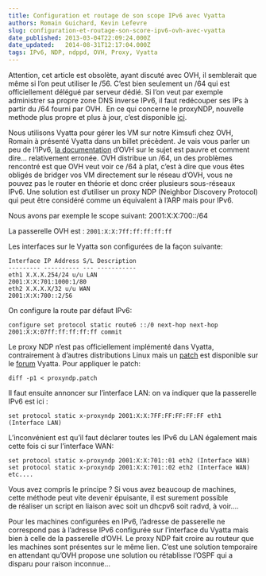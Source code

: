 ```yaml
---
title: Configuration et routage de son scope IPv6 avec Vyatta
authors: Romain Guichard, Kevin Lefevre
slug: configuration-et-routage-son-score-ipv6-ovh-avec-vyatta
date_published: 2013-03-04T22:09:24.000Z
date_updated:   2014-08-31T12:17:04.000Z
tags: IPv6, NDP, ndppd, OVH, Proxy, Vyatta
---
```



Attention, cet article est obsolète, ayant discuté avec OVH, il semblerait que même si l’on peut utiliser le /56. C’est bien seulement un /64 qui est officiellement délégué par serveur dédié. Si l’on veut par exemple administrer sa propre zone DNS inverse IPv6, il faut redécouper ses IPs à partir du /64 fourni par OVH.  En ce qui concerne le proxyNDP, nouvelle methode plus propre et plus à jour, c’est disponible [ici](http://blog.vsense.fr/maj-vyatta-6-5-et-proxy-ndp/ "MAJ Vyatta 6.5 et Proxy NDP").

Nous utilisons Vyatta pour gérer les VM sur notre Kimsufi chez OVH, Romain à présenté Vyatta dans un billet précèdent. Je vais vous parler un peu de l’IPv6, [la documentation](http://guides.ovh.com/Ipv4Ipv6) d’OVH sur le sujet est pauvre et comment dire… relativement erronée. OVH distribue un /64, un des problèmes rencontré est que OVH veut voir ce /64 à plat, c’est à dire que vous êtes obligés de bridger vos VM directement sur le réseau d’OVH, vous ne pouvez pas le router en théorie et donc créer plusieurs sous-réseaux IPv6. Une solution est d’utiliser un proxy NDP (Neighbor Discovery Protocol) qui peut être considéré comme un équivalent à l’ARP mais pour IPv6.

Nous avons par exemple le scope suivant: 2001:X:X:700::/64

La passerelle OVH est : `2001:X:X:7ff:ff:ff:ff:ff`

Les interfaces sur le Vyatta son configurées de la façon suivante:

```
Interface IP Address S/L Description
--------- ---------- --- -----------
eth1 X.X.X.254/24 u/u LAN
2001:X:X:701:1000:1/80
eth2 X.X.X.X/32 u/u WAN
2001:X:X:700::2/56
```

On configure la route par défaut IPv6:

`configure set protocol static route6 ::/0 next-hop next-hop 2001:X:X:07ff:ff:ff:ff:ff commit`

Le proxy NDP n’est pas officiellement implémenté dans Vyatta, contrairement à d’autres distributions Linux mais un [patch](http://intarweb.goretsoft.net/tmp/proxyndp.patch) est disponible sur le [forum](http://www.vyatta.org/forum/viewtopic.php?t=6061&sid=86907912bc79caac0a22f9e676b76a71) Vyatta. Pour appliquer le patch:

`diff -p1 < proxyndp.patch`

Il faut ensuite annoncer sur l’interface LAN: on va indiquer que la passerelle IPv6 est ici :

`set protocol static x-proxyndp 2001:X:X:7FF:FF:FF:FF:FF eth1 (Interface LAN)`

L’inconvénient est qu’il faut déclarer toutes les IPv6 du LAN également mais cette fois ci sur l’interface WAN:

`set protocol static x-proxyndp 2001:X:X:701::01 eth2 (Interface WAN) set protocol static x-proxyndp 2001:X:X:701::02 eth2 (Interface WAN) etc....`

Vous avez compris le principe ? Si vous avez beaucoup de machines, cette méthode peut vite devenir épuisante, il est surement possible de réaliser un script en liaison avec soit un dhcpv6 soit radvd, à voir….

Pour les machines configurées en IPv6, l’adresse de passerelle ne correspond pas à l’adresse IPv6 configurée sur l’interface du Vyatta mais bien à celle de la passerelle d’OVH. Le proxy NDP fait croire au routeur que les machines sont présentes sur le même lien. C’est une solution temporaire en attendant qu’OVH propose une solution ou rétablisse l’OSPF qui a disparu pour raison inconnue...
